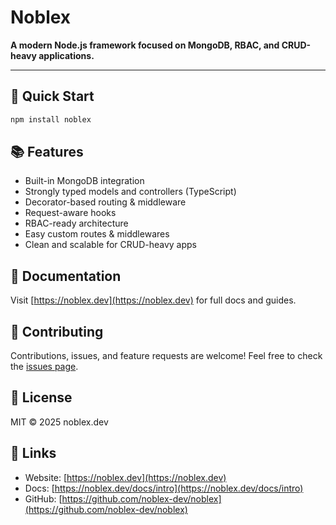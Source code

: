 # Noblex

**A modern Node.js framework focused on MongoDB, RBAC, and CRUD-heavy applications.**

---

## 🚀 Quick Start

```bash
npm install noblex
```

## 📚 Features

- Built-in MongoDB integration  
- Strongly typed models and controllers (TypeScript)  
- Decorator-based routing & middleware  
- Request-aware hooks  
- RBAC-ready architecture  
- Easy custom routes & middlewares  
- Clean and scalable for CRUD-heavy apps  


## 📖 Documentation

Visit [https://noblex.dev](https://noblex.dev) for full docs and guides.


## 🤝 Contributing

Contributions, issues, and feature requests are welcome! Feel free to check the [issues page](https://github.com/noblex-dev/noblex/issues).


## 📄 License

MIT © 2025 noblex.dev


## 🔗 Links

- Website: [https://noblex.dev](https://noblex.dev)  
- Docs: [https://noblex.dev/docs/intro](https://noblex.dev/docs/intro)  
- GitHub: [https://github.com/noblex-dev/noblex](https://github.com/noblex-dev/noblex)  
